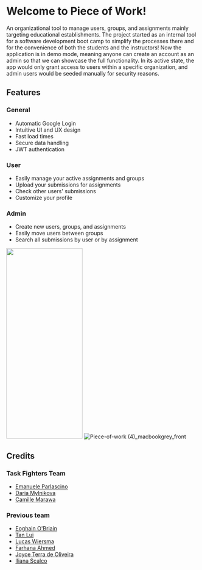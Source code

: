 # Welcome to Piece of Work!

An organizational tool to manage users, groups, and assignments mainly targeting educational establishments.
The project started as an internal tool for a software development boot camp to simplify the processes there 
and for the convenience of both the students and the instructors! 
Now the application is in demo mode, meaning anyone can create an account as an admin so that we can showcase the full functionality.
In its active state, the app would only grant access to users within a specific organization, and admin users would be seeded manually for security reasons.


## Features

### General
- Automatic Google Login
- Intuitive UI and UX design
- Fast load times
- Secure data handling
- JWT authentication 

### User 
- Easily manage your active assignments and groups
- Upload your submissions for assignments
- Check other users' submissions 
- Customize your profile

### Admin
- Create new users, groups, and assignments
- Easily move users between groups
- Search all submissions by user or by assignment

<img src="https://github.com/Task-Fighters/.github/assets/64709477/d1d73669-4a5d-4f49-ab4e-86e413f62238)" width="200" height="500" />  ![Piece-of-work (4)_macbookgrey_front](https://github.com/Task-Fighters/.github/assets/64709477/3ac02c21-8a32-4ec7-8cff-2e06bcce6f6a)

## Credits

### Task Fighters Team
- [Emanuele Parlascino](https://github.com/EmanueleParlascino-Personal)
- [Daria Mylnikova](https://github.com/daashkins)
- [Camille Marawa](https://github.com/CamilleM28)


### Previous team
- [Eoghain O'Briain](https://github.com/EoghainOB)
- [Tan Lui](https://github.com/xploreout)
- [Lucas Wiersma](https://github.com/lucaswiersma)
- [Farhana Ahmed](https://github.com/Farhana-Ahmed)
- [Joyce Terra de Oliveira](https://github.com/aguaholic)
- [Iliana Scalco](https://github.com/dokratos)
